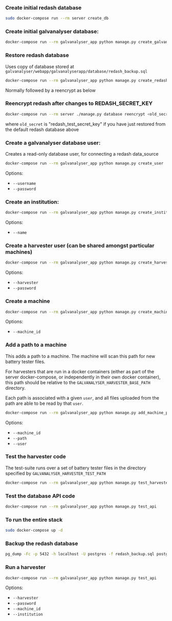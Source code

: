 ### Create initial redash database

```bash
sudo docker-compose run --rm server create_db
```

### Create initial galvanalyser database:

```bash
docker-compose run --rm galvanalyser_app python manage.py create_galvanalyser_db
```

### Restore redash database

Uses copy of database stored at 
`galvanalyser/webapp/galvanalyserapp/database/redash_backup.sql`

```bash
docker-compose run --rm galvanalyser_app python manage.py create_redash_db
```

Normally followed by a reencrypt as below

### Reencrypt redash after changes to REDASH_SECRET_KEY

```bash
docker-compose run --rm server ./manage.py database reencrypt <old_secret> <new_secret>
```

where `old_secret` is "redash_test_secret_key" if you have just restored from the 
default redash database above


### Create a galvanalyser database user:

Creates a read-only database user, for connecting a redash data_source

```bash
docker-compose run --rm galvanalyser_app python manage.py create_user
```

Options:
- `--username`
- `--password`

### Create an institution:

```bash
docker-compose run --rm galvanalyser_app python manage.py create_institution
```

Options:
- `--name`

### Create a harvester user (can be shared amongst particular machines)

```bash
docker-compose run --rm galvanalyser_app python manage.py create_harvester
```

Options:
- `--harvester`
- `--password`


### Create a machine

```bash
docker-compose run --rm galvanalyser_app python manage.py create_machine_id
```

Options:
- `--machine_id`

### Add a path to a machine

This adds a path to a machine. The machine will scan this path for new battery tester 
files. 

For harvesters that are run in a docker containers (either as part of the server 
docker-compose, or independently in their own docker container), this path should be 
relative to the `GALVANALYSER_HARVESTER_BASE_PATH` directory.

Each path is associated with a given `user`, and all files uploaded from the path are 
able to be read by that `user`.

```bash
docker-compose run --rm galvanalyser_app python manage.py add_machine_path
```

Options:
- `--machine_id`
- `--path`
- `--user`

### Test the harvester code

The test-suite runs over a set of battery tester files in the directory specified by 
`GALVANALYSER_HARVESTER_TEST_PATH`

```bash
docker-compose run --rm galvanalyser_app python manage.py test_harvester
```

### Test the database API code

```bash
docker-compose run --rm galvanalyser_app python manage.py test_api
```

### To run the entire stack

```bash
sudo docker-compose up -d
```

### Backup the redash database

```bash
pg_dump -Fc -p 5432 -h localhost -U postgres -f redash_backup.sql postgres 
```


### Run a harvester

```bash
docker-compose run --rm galvanalyser_app python manage.py test_api
```

Options:
- `--harvester`
- `--password`
- `--machine_id`
- `--institution`
